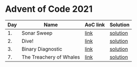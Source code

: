 # Advent of Code 2021

| Day | Name        | AoC link           | Solution  |
| ------------- |-------------- |-------------|------|
| 1. | Sonar Sweep              | [link](https://adventofcode.com/2021/day/1)       |  [solution](https://github.com/RademakerJ/aoc-2021/tree/main/AdventOfCode2021/Day1) |
| 2. | Dive!                    | [link](https://adventofcode.com/2021/day/2)       |  [solution](https://github.com/RademakerJ/aoc-2021/tree/main/AdventOfCode2021/Day2) |
| 3. | Binary Diagnostic        | [link](https://adventofcode.com/2021/day/3)       |  [solution](https://github.com/RademakerJ/aoc-2021/tree/main/AdventOfCode2021/Day3) |
| 7. | The Treachery of Whales  | [link](https://adventofcode.com/2021/day/7)       |  [solution](https://github.com/RademakerJ/aoc-2021/tree/main/AdventOfCode2021/Day7) |
